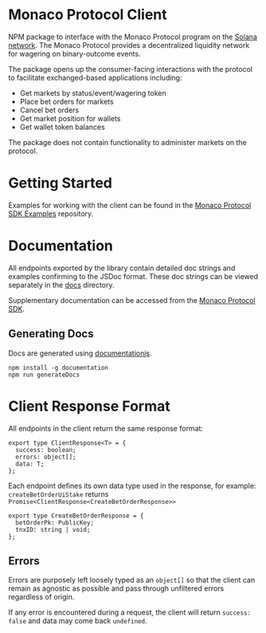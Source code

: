 # Monaco Protocol Client

NPM package to interface with the Monaco Protocol program on the [Solana network](https://solana.com/developers). The Monaco Protocol provides a decentralized liquidity network for wagering on binary-outcome events.

The package opens up the consumer-facing interactions with the protocol to facilitate exchanged-based applications including:

- Get markets by status/event/wagering token
- Place bet orders for markets
- Cancel bet orders
- Get market position for wallets
- Get wallet token balances

The package does not contain functionality to administer markets on the protocol.

# Getting Started

Examples for working with the client can be found in the [Monaco Protocol SDK Examples](https://github.com/MonacoProtocol/sdk/tree/main/examples) repository.

# Documentation

All endpoints exported by the library contain detailed doc strings and examples confirming to the JSDoc format. These doc strings can be viewed separately in the [docs](./docs/) directory.

Supplementary documentation can be accessed from the [Monaco Protocol SDK](https://github.com/MonacoProtocol/sdk/tree/main/examples).

## Generating Docs

Docs are generated using [documentationjs](https://github.com/documentationjs/documentation). 

```
npm install -g documentation
npm run generateDocs
```

# Client Response Format

All endpoints in the client return the same response format:

```
export type ClientResponse<T> = {
  success: boolean;
  errors: object[];
  data: T;
};
```

Each endpoint defines its own data type used in the response, for example: `createBetOrderUiStake` returns `Promise<ClientResponse<CreateBetOrderResponse>>`

```
export type CreateBetOrderResponse = {
  betOrderPk: PublicKey;
  tnxID: string | void;
};
```

## Errors

Errors are purposely left loosely typed as an `object[]` so that the client can remain as agnostic as possible and pass through unfiltered errors regardless of origin.

If any error is encountered during a request, the client will return `success: false` and data may come back `undefined`.
